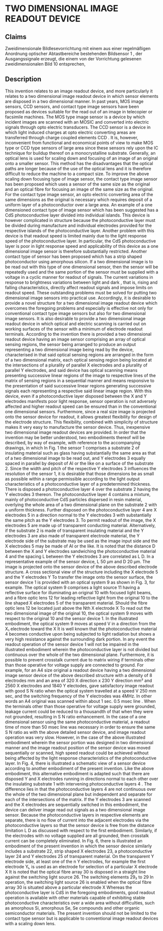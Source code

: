 # TWO DIMENSIONAL IMAGE READOUT DEVICE

## Claims
Zweidimensionale Bildlesevorrichtung mit einem aus einer regelmäßigen Anordnung optischer Abtastbereiche bestehenden Bildsensor 1 , der Ausgangssignale erzeugt, die einem von der Vorrichtung gelesenen zweidimensionalen Bild 10 entsprechen,

## Description
This invention relates to an image readout device, and more particularly it relates to a two dimensional image readout device in which sensor elements are disposed in a two dimensional manner. In past years, MOS image sensors, CCD sensors, and contact type image sensors have been proposed as devices suitable for the read out of an image in telecopier or facsimile machines. The MOS type image sensor is a device by which incident images are scanned with an MOSIC and converted into electric signals through opto electric transducers. The CCD sensor is a device in which light induced charges at opto electric converting areas are transferred through charge coupled elements CCD . It is, however, inconvenient from functional and economical points of view to make MOS type or CCD type sensors of large area since these sensors rely upon the IC technique for buildup thereof on a monocrystalline substrate. Generally, an optical lens is used for scaling down and focusing of an image of an original onto a smaller sensor. This method has the disadvantages that the optical paths are longer because of the use of the optical lens and it is therefore difficult to reduce the machine to a compact size. To improve the above scaling down focusing type of image sensor, the contact type image sensor has been proposed which uses a sensor of the same size as the original and an optical fibre for focusing an image of the same size as the original. For the contact type image sensor, an opto electric converting area of the same dimensions as the original is necessary which requires deposit of a uniform layer of a photoconductor over a large area. An example of a one dimensioned contact type of image sensor which has been suggested has a CdS photoconductive layer divided into individual islands. This device is however complicated in structure because the photoconductive layer must be divided during manufacture and individual electrodes provided for the respective islands of the photoconductive layer. Another problem with this device is that readout speed is limited mainly due to the light response speed of the photoconductive layer. In particular, the CdS photoconductive layer is poor in light response speed and applicability of this device as a one dimensional image sensor is therefore substantially restricted. Another contact type of sensor has been proposed which has a strip shaped photoconductor using amorphous silicon. If a two dimensional image is to be read out with this type of one dimensional sensor, then the sensor will be repeatedly used and the same portion of the sensor must be supplied with a voltage in a cyclic manner for readout of signals. The current variations in response to brightness variations between light and dark , that is, rising and falling characteristics, directly affect readout signals and impose limits on readout speed. These outstanding problems must be solved for putting two dimensional image sensors into practical use. Accordingly, it is desirable to provide a novel structure for a two dimensional image readout device which overcomes the foregoing problems and especially is effective not only for conventional contact type image sensors but also for two dimensional image sensors. It is also desirable to provide a two dimensional image readout device in which optical and electric scanning is carried out on working surfaces of the sensor with a minimum of electrode readout terminals. According to the invention there is provided a two dimensional readout device having an image sensor comprising an array of optical sensing regions, the sensor being arranged to produce an output representing a two dimensional image being read by the device, characterised in that said optical sensing regions are arranged in the form of a two dimensional matrix, each optical sensing region being located at the intersections of a plurality of parallel X electrodes and a plurality of parallel Y electrodes, and said device has optical scanning means presenting successive linear regions of the image to respective lines of the matrix of sensing regions in a sequential manner and means responsive to the presentation of said successive linear regions generating successive signals each representing a respective said linear image region. With this device, even if a photoconductive layer disposed between the X and Y electrodes manifests poor light response, sensor operation is not adversely affected and higher readout speed can be ensured than in the conventional one dimensional sensors. Furthermore, since a real size image is projected onto the sensor device for readout, it allows greatest flexibility for design of the electrode structure. This flexibility, combined with simplicity of structure makes it very easy to manufacture the sensor device. Thus, inexpensive two dimensional image readout devices are provided. In order that the invention may be better understood, two embodiments thereof will be described, by way of example, with reference to the accompanying drawings, in which In Fig. 1 the sensor 1 comprises a substrate 2 of insulating material such as glass having substantially the same area as that of a two dimensional image to be read out, and Y electrodes 3 equally spaced in parallel by deposit of AI or the like on a surface of the substrate 2. Since the width and pitch of the respective Y electrodes 3 influences the resolution of the sensor 1, it is desirable that those dimensions be as small as possible within a range permissible according to the light output characteristics of a photoconductive layer of a predetermined thickness. There is disposed a photoconductive layer 4 over the substrate 2 having the Y electrodes 3 thereon. The photoconductive layer 4 contains a mixture, mainly of photoconductive CdS particles dispersed in resin material, overlying the whole area of a two dimensional plane on the substrate 2 with a uniform thickness. Further disposed on the photoconductive layer 4 are X electrodes 5 in a direction normal to the Y electrodes 3 with substantially the same pitch as the Y electrodes 3. To permit readout of the image, the X electrodes 5 are made up of transparent conducting material. Alternatively, if the substrate 2 is made of transparent insulating material and the Y electrodes 3 are also made of transparent electrode material, the Y electrode side of the substrate may be used as the image input side and the X electrodes 5 may be made of AI or the like. It is noted that the distance D between the X and Y electrodes sandwiching the photoconductive material 4 and the spacing L between the Y electrodes 3 are correlated as L D. In a representative example of the sensor device, L 50 µm and D 20 µm. The image is projected onto the sensor device of the above described electrode structure. A cross sectional view of the structure including the X electrode 5 and the Y electrodes Y To transfer the image onto the sensor surface, the sensor device 1 is provided with an optical system 9 as shown in Fig. 3, for example. The optical system 9 comprises a light source 11 having a reflective surface for illuminating an original 10 with focused light beams, and a fibre optic lens 12 for leading reflective light from the original 10 to the line shaped X electrodes 5 of the transparent material. Should the fibre optic lens 12 be located just above the Nth X electrode X To read out the two dimensional image of the original 10, the optical system 9 moves with respect to the original 10 and the sensor device 1. In the illustrated embodiment, the optical system 9 moves at speed V in a direction from the X₁ electrode toward the X It is well known that the photoconductive material 4 becomes conductive upon being subjected to light radiation but shows a very high resistance against the surrounding dark portion. In any event the readout operation of the sensor device 1 will not be impaired in the illustrated embodiment wherein the photoconductive layer is not divided but continuous over the whole of the two dimensional plane. Furthermore, it is possible to prevent crosstalk current due to matrix wiring if terminals other than those operative for voltage supply are connected to ground. For example, for an A4 size original a readout device having a two dimensional image sensor device of the above described structure with a density of 8 electrodes mm and an area of 320 X direction x 230 Y direction mm² and 2560 X electrodes and 1840 Y electodes, gave satisfactory image readout with good S N ratio when the optical system travelled at a speed V 250 mm sec, and the switching frequency of the Y electrodes was 4MHz. In other words an A4 original was scanned within about 1 sec. 0.5 msec line . When the terminals other than those operative for voltage supply were grounded, leakage current could be reduced to a thousandth of that when they were not grounded, resulting in S N ratio enhancement. In the case of a one dimensional sensor using the same photoconductive material, a readout time of more than 50 msec line was necessary in order to ensure the same S N ratio as with the above detailed sensor device, and image readout operation was very slow. However, in the case of the above illustrated embodiment wherein the sensor portion was designed in two dimensional manner and the image readout position of the sensor device was moved sequentially or scanned, high speed readout could be achieved without being affected by the light response characteristics of the photoconductive layer. In Fig. 4, there is illustrated a schematic view of a sensor device according to another embodiment of the present invention. Like the above embodiment, this alternative embodiment is adapted such that there are disposed Y and X electrodes running in directions normal to each other over the insulating substrate 1 with intervening photoconductive layers 4 . The difference lies in that the photoconductive layers 4 are not continuous over the whole of the two dimensional plane but independent and separate for each of the intersections of the matrix. If the Y electrodes 3 are scanned and the X electrodes are sequentially switched in this embodiment, the device can deliver image read out signals as a two dimensional image sensor. Because the photoconductive layers in respective elements are separate, there is no flow of current into the adjacent electrodes via the photoconductive layers so that the sensor device is free from the distance limitation L D as discussed with respect to the first embodiment. Similarly, if the electrodes with no voltage supplied are all grounded, then crosstalk current can be completely eliminated. In Fig. 6, there is illustrated an embodiment of the present invention in which the sensor device similarly includes a substrate 22, strip shaped X electrodes 23, a photoconductive layer 24 and Y electrodes 25 of transparent material. On the transparent Y electrode side, at least one of the n Y electrodes, for example the first electrode Y₁, is used as an electrode for selection of a particular X electrode X It is noted that the optical fibre array 30 is disposed in a straight line against the switching light source 26. The switching elements 29₂ to 29 In operation, the switching light source 26 is enabled when the optical fibre array 30 is situated above a particular electrode X Whereas the photoconductive layer is CdS in the foregoing embodiments, good readout operation is available with other materials capable of exhibiting stable photoconductive characteristics over a wide area without difficulties, such as amorphous Si, amorphous Se, Se compounds and other organic semiconductor materials. The present invention should not be limited to the contact type sensor but is applicable to conventional image readout devices with a scaling down lens.